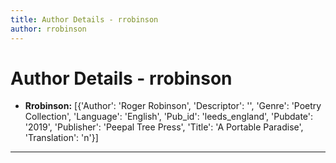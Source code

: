 ```yaml
---
title: Author Details - rrobinson
author: rrobinson
---
```


# Author Details - rrobinson

<ul>
    <li><strong>Rrobinson:</strong> [{'Author': 'Roger Robinson', 'Descriptor': '', 'Genre': 'Poetry Collection', 'Language': 'English', 'Pub_id': 'leeds_england', 'Pubdate': '2019', 'Publisher': 'Peepal Tree Press', 'Title': 'A Portable Paradise', 'Translation': 'n'}]</li>
</ul>
<hr>